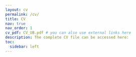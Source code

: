 ```yaml
---
layout: cv
permalink: /cv/
title: CV
nav: true
nav_order: 1
cv_pdf: CV_UB.pdf # you can also use external links here
description: The complete CV file can be accessed here:
toc:
  sidebar: left
---
```

